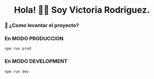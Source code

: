 <h1 align="center">Hola! 👋🏼 Soy Victoria Rodriguez.</h1>

<h3> 🌱 ¿Como levantar el proyecto? </h3>

### En MODO PRODUCCION
```bash
npm run prod
```

### En MODO DEVELOPMENT
```bash
npm run dev
```


